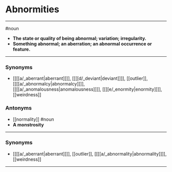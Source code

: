 # Abnormities
---
#noun
- **The state or quality of being abnormal; variation; irregularity.**
- **Something abnormal; an aberration; an abnormal occurrence or feature.**
---
### Synonyms
- [[[[a/_aberrant|aberrant]]]], [[[[d/_deviant|deviant]]]], [[outlier]], [[[[a/_abnormalcy|abnormalcy]]]], [[[[a/_anomalousness|anomalousness]]]], [[[[e/_enormity|enormity]]]], [[weirdness]]
### Antonyms
- [[normality]]
#noun
- **A monstrosity**
---
### Synonyms
- [[[[a/_aberrant|aberrant]]]], [[outlier]], [[[[a/_abnormality|abnormality]]]], [[weirdness]]
---
